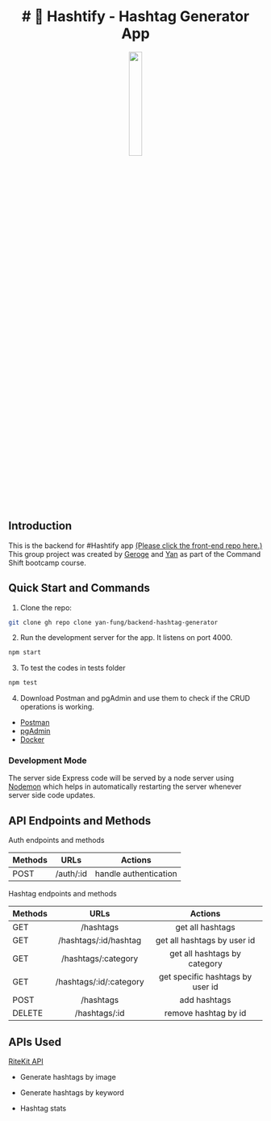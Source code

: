 <h1 align="center">
# 📱 Hashtify - Hashtag Generator App 

</h1>

<p align="center" width="100%">
    <img width="23%" src="https://user-images.githubusercontent.com/106375522/226183176-10a763c0-ed81-4784-aae9-e0863c4f8247.jpg"
</p>

## Introduction
This is the backend for #️Hashtify app [(Please click the front-end repo here.)](https://github.com/George-xixi/hashtify) This group project was created by [Geroge](https://github.com/George-xixi) and [Yan](https://github.com/yan-fung) as part of the Command Shift bootcamp course.


## Quick Start and Commands

1. Clone the repo:

```bash
git clone gh repo clone yan-fung/backend-hashtag-generator
```

2. Run the development server for the app. It listens on port 4000.

```bash
npm start
```

3. To test the codes in tests folder

```bash
npm test
```

4. Download Postman and pgAdmin and use them to check if the CRUD operations is working.

- [Postman](https://www.postman.com/downloads/)
- [pgAdmin](https://www.pgadmin.org/download/)
- [Docker](https://www.docker.com/products/docker-desktop/)

### Development Mode

The server side Express code will be served by a node server using [Nodemon](https://nodemon.io/) which helps in automatically restarting the server whenever server side code updates.

## API Endpoints and Methods

Auth endpoints and methods

| **Methods** |   **URLs**   |     **Actions**      |
| :---------- | :----------: | :------------------: |
| POST        |   /auth/:id  | handle authentication|

Hashtag endpoints and methods

| **Methods** |        **URLs**         |              **Actions**              |
| :---------- | :---------------------: | :-----------------------------------: |
| GET         |         /hashtags       |            get all hashtags           |
| GET         |  /hashtags/:id/hashtag  |        get all hashtags by user id    |
| GET         |    /hashtags/:category  |      get all hashtags by category     |
| GET         | /hashtags/:id/:category |  get specific hashtags by user id     |
| POST        |         /hashtags       |            add hashtags               |
| DELETE      |       /hashtags/:id     |          remove hashtag by id         |

## APIs Used
[RiteKit API](https://ritekit.com/accounts/)

- Generate hashtags by image

- Generate hashtags by keyword

- Hashtag stats
